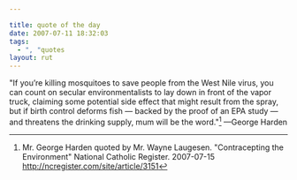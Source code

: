 ```yaml
---

title: quote of the day
date: 2007-07-11 18:32:03
tags:
  - ", "quotes
layout: rut
---
```


"If you’re killing mosquitoes to save people from the West Nile virus, you can count on secular environmentalists to lay down in front of the vapor truck, claiming some potential side effect that might result from the spray, but if birth control deforms fish — backed by the proof of an EPA study — and threatens the drinking supply, mum will be the word."[^ncquote2] &mdash;George Harden

[^ncquote2]: Mr. George Harden quoted by Mr. Wayne Laugesen.  "Contracepting the Environment"  National Catholic Register.  2007-07-15 <http://ncregister.com/site/article/3151>

